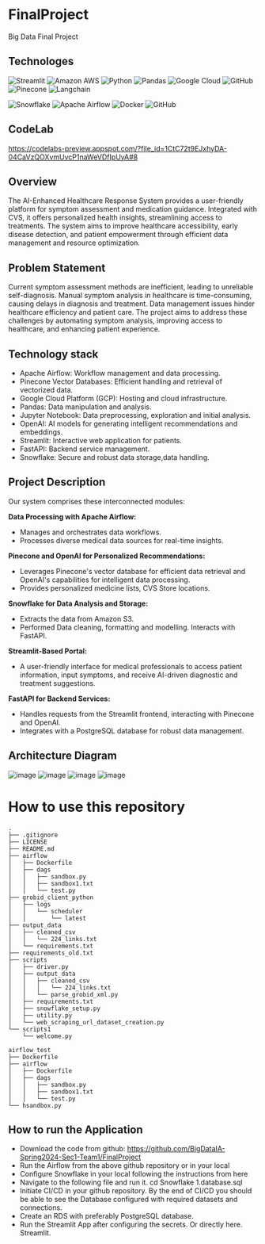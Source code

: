 # FinalProject
Big Data Final Project

## Technologes
![Streamlit](https://img.shields.io/badge/Streamlit-FF4B4B?style=for-the-badge&logo=Streamlit&logoColor=white)
![Amazon AWS](https://img.shields.io/badge/Amazon_AWS-FF9900?style=for-the-badge&logo=amazonaws&logoColor=white)
![Python](https://img.shields.io/badge/Python-3776AB?style=for-the-badge&logo=Python&logoColor=white)
![Pandas](https://img.shields.io/badge/Pandas-150458?style=for-the-badge&logo=pandas&logoColor=white)
![Google Cloud](https://img.shields.io/badge/Google_Cloud-4285F4?style=for-the-badge&logo=google-cloud&logoColor=white)
![GitHub](https://img.shields.io/badge/GitHub-100000?style=for-the-badge&logo=github&logoColor=white)
![Pinecone](https://img.shields.io/badge/Pinecone-<COLOR_CODE>?style=for-the-badge&logoColor=white)
![Langchain](https://img.shields.io/badge/Langchain-<COLOR_CODE>?style=for-the-badge&logoColor=white)

![Snowflake](https://img.shields.io/badge/Snowflake-29B5E8?style=for-the-badge&logo=Snowflake&logoColor=white)
![Apache Airflow](https://img.shields.io/badge/Apache_Airflow-017CEE?style=for-the-badge&logo=ApacheAirflow&logoColor=white)
![Docker](https://img.shields.io/badge/Docker-2496ED?style=for-the-badge&logo=Docker&logoColor=white)
![GitHub](https://img.shields.io/badge/GitHub-100000?style=for-the-badge&logo=github&logoColor=white)

## CodeLab 
https://codelabs-preview.appspot.com/?file_id=1CtC72t9EJxhyDA-04CaVzQOXvmUvcP1naWeVDfIpUyA#8
## Overview
The AI-Enhanced Healthcare Response System provides a user-friendly platform for symptom assessment and medication guidance. Integrated with CVS, it offers personalized health insights, streamlining access to treatments. The system aims to improve healthcare accessibility, early disease detection, and patient empowerment through efficient data management and resource optimization.

## Problem Statement
Current symptom assessment methods are inefficient, leading to unreliable self-diagnosis. Manual symptom analysis in healthcare is time-consuming, causing delays in diagnosis and treatment. Data management issues hinder healthcare efficiency and patient care. The project aims to address these challenges by automating symptom analysis, improving access to healthcare, and enhancing patient experience.

## Technology stack
- Apache Airflow: Workflow management and data processing.
- Pinecone Vector Databases: Efficient handling and retrieval of vectorized data.
- Google Cloud Platform (GCP): Hosting and cloud infrastructure.
- Pandas: Data manipulation and analysis.
- Jupyter Notebook: Data preprocessing, exploration and initial analysis.
- OpenAI: AI models for generating intelligent recommendations and embeddings.
- Streamlit: Interactive web application for patients.
- FastAPI: Backend service management.
- Snowflake: Secure and robust data storage,data handling.

## Project Description
Our system comprises these interconnected modules:

**Data Processing with Apache Airflow:**
- Manages and orchestrates data workflows.
- Processes diverse medical data sources for real-time insights.

**Pinecone and OpenAI for Personalized Recommendations:**
- Leverages Pinecone's vector database for efficient data retrieval and OpenAI's capabilities for intelligent data processing.
- Provides personalized medicine lists, CVS Store locations.
  
**Snowflake for Data Analysis and Storage:**
- Extracts the data from Amazon S3.
- Performed Data cleaning, formatting and modelling. Interacts with FastAPI.

**Streamlit-Based Portal:**
- A user-friendly interface for medical professionals to access patient information, input symptoms, and receive AI-driven diagnostic and treatment suggestions.

**FastAPI for Backend Services:**
- Handles requests from the Streamlit frontend, interacting with Pinecone and OpenAI.
- Integrates with a PostgreSQL database for robust data management.

## Architecture Diagram
![image](https://github.com/BigDataIA-Spring2024-Sec1-Team1/FinalProject/blob/main/Architecture%20Diagram.png)
![image](https://github.com/BigDataIA-Spring2024-Sec1-Team1/FinalProject/blob/main/dag1.png)
![image](https://github.com/BigDataIA-Spring2024-Sec1-Team1/FinalProject/blob/main/dag2.png)
![image](https://github.com/BigDataIA-Spring2024-Sec1-Team1/FinalProject/blob/main/architecture_diagram.png)

# How to use this repository

```plaintext
.
├── .gitignore
├── LICENSE
├── README.md
├── airflow
│   ├── Dockerfile
│   ├── dags
│   │   ├── sandbox.py
│   │   ├── sandbox1.txt
│   │   └── test.py
├── grobid_client_python
│   ├── logs
│   │   └── scheduler
│   │       └── latest
├── output_data
│   ├── cleaned_csv
│   │   └── 224_links.txt
│   └── requirements.txt
├── requirements_old.txt
├── scripts
│   ├── driver.py
│   ├── output_data
│   │   ├── cleaned_csv
│   │   │   └── 224_links.txt
│   │   └── parse_grobid_xml.py
│   ├── requirements.txt
│   ├── snowflake_setup.py
│   ├── utility.py
│   └── web_scraping_url_dataset_creation.py
└── scripts1
    └── welcome.py

airflow_test
├── Dockerfile
├── airflow
│   ├── Dockerfile
│   ├── dags
│   │   ├── sandbox.py
│   │   ├── sandbox1.txt
│   │   └── test.py
└── hsandbox.py
```

## How to run the Application

- Download the code from github: https://github.com/BigDataIA-Spring2024-Sec1-Team1/FinalProject
- Run the Airflow from the above github repository or in your local
- Configure Snowflake in your local following the instructions from here
- Navigate to the following file and run it.
cd Snowflake 1.database.sql
- Initiate CI/CD in your github repository. By the end of CI/CD you should be able to see the Database configured with required datasets and connections.
- Create an RDS with preferably PostgreSQL database.
- Run the Streamlit App after configuring the secrets. Or directly here. Streamlit.











